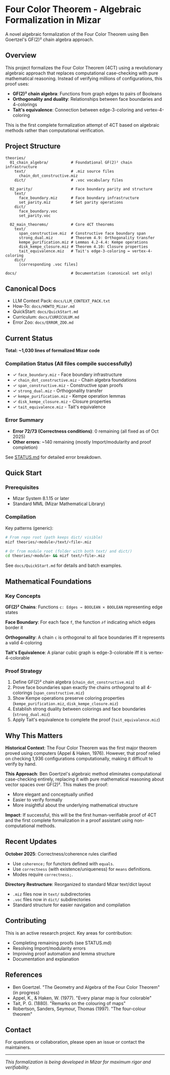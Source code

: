 # Four Color Theorem - Algebraic Formalization in Mizar

A novel algebraic formalization of the Four Color Theorem using Ben Goertzel's GF(2)² chain algebra approach.

## Overview

This project formalizes the Four Color Theorem (4CT) using a revolutionary algebraic approach that replaces computational case-checking with pure mathematical reasoning. Instead of verifying millions of configurations, this proof uses:

- **GF(2)² chain algebra**: Functions from graph edges to pairs of Booleans
- **Orthogonality and duality**: Relationships between face boundaries and 4-colorings
- **Tait's equivalence**: Connection between edge-3-coloring and vertex-4-coloring

This is the first complete formalization attempt of 4CT based on algebraic methods rather than computational verification.

## Project Structure

```
theories/
  01_chain_algebra/          # Foundational GF(2)² chain infrastructure
    text/                    # .miz source files
      chain_dot_constructive.miz
    dict/                    # .voc vocabulary files

  02_parity/                 # Face boundary parity and structure
    text/
      face_boundary.miz      # Face boundary infrastructure
      set_parity.miz         # Set parity operations
    dict/
      face_boundary.voc
      set_parity.voc

  02_main_theorems/          # Core 4CT theorems
    text/
      span_constructive.miz  # Constructive face boundary span
      strong_dual.miz        # Theorem 4.9: Orthogonality transfer
      kempe_purification.miz # Lemmas 4.2-4.4: Kempe operations
      disk_kempe_closure.miz # Theorem 4.10: Closure properties
      tait_equivalence.miz   # Tait's edge-3-coloring ↔ vertex-4-coloring
    dict/
      [corresponding .voc files]

docs/                        # Documentation (canonical set only)
```

## Canonical Docs

- LLM Context Pack: `docs/LLM_CONTEXT_PACK.txt`
- How‑To: `docs/HOWTO_Mizar.md`
- QuickStart: `docs/QuickStart.md`
- Curriculum: `docs/CURRICULUM.md`
- Error Zoo: `docs/ERROR_ZOO.md`

## Current Status

**Total: ~1,030 lines of formalized Mizar code**

### Compilation Status (All files compile successfully)
- ✓ `face_boundary.miz` - Face boundary infrastructure
- ✓ `chain_dot_constructive.miz` - Chain algebra foundations
- ✓ `span_constructive.miz` - Constructive span proofs
- ✓ `strong_dual.miz` - Orthogonality transfer
- ✓ `kempe_purification.miz` - Kempe operation lemmas
- ✓ `disk_kempe_closure.miz` - Closure properties
- ✓ `tait_equivalence.miz` - Tait's equivalence

### Error Summary
- **Error 72/73 (Correctness conditions)**: 0 remaining (all fixed as of Oct 2025)
- **Other errors**: ~140 remaining (mostly Import/modularity and proof completion)

See [STATUS.md](STATUS.md) for detailed error breakdown.

## Quick Start

### Prerequisites
- Mizar System 8.1.15 or later
- Standard MML (Mizar Mathematical Library)

### Compilation
Key patterns (generic):

```bash
# From repo root (path keeps dict/ visible)
mizf theories/<module>/text/<file>.miz

# Or from module root (folder with both text/ and dict/)
cd theories/<module> && mizf text/<file>.miz
```

See `docs/QuickStart.md` for details and batch examples.

## Mathematical Foundations

### Key Concepts

**GF(2)² Chains**: Functions `c: Edges → BOOLEAN × BOOLEAN` representing edge states

**Face Boundary**: For each face `f`, the function `∂f` indicating which edges border it

**Orthogonality**: A chain `c` is orthogonal to all face boundaries iff it represents a valid 4-coloring

**Tait's Equivalence**: A planar cubic graph is edge-3-colorable iff it is vertex-4-colorable

### Proof Strategy

1. Define GF(2)² chain algebra (`chain_dot_constructive.miz`)
2. Prove face boundaries span exactly the chains orthogonal to all 4-colorings (`span_constructive.miz`)
3. Show Kempe operations preserve coloring properties (`kempe_purification.miz`, `disk_kempe_closure.miz`)
4. Establish strong duality between colorings and face boundaries (`strong_dual.miz`)
5. Apply Tait's equivalence to complete the proof (`tait_equivalence.miz`)

## Why This Matters

**Historical Context**: The Four Color Theorem was the first major theorem proved using computers (Appel & Haken, 1976). However, that proof relied on checking 1,936 configurations computationally, making it difficult to verify by hand.

**This Approach**: Ben Goertzel's algebraic method eliminates computational case-checking entirely, replacing it with pure mathematical reasoning about vector spaces over GF(2)². This makes the proof:
- More elegant and conceptually unified
- Easier to verify formally
- More insightful about the underlying mathematical structure

**Impact**: If successful, this will be the first human-verifiable proof of 4CT and the first complete formalization in a proof assistant using non-computational methods.

## Recent Updates

**October 2025**: Correctness/coherence rules clarified
- Use `coherence;` for functors defined with `equals`.
- Use `correctness` (with existence/uniqueness) for `means` definitions.
- Modes require `correctness;`.

**Directory Restructure**: Reorganized to standard Mizar text/dict layout
- `.miz` files now in `text/` subdirectories
- `.voc` files now in `dict/` subdirectories
- Standard structure for easier navigation and compilation

## Contributing

This is an active research project. Key areas for contribution:
- Completing remaining proofs (see STATUS.md)
- Resolving Import/modularity errors
- Improving proof automation and lemma structure
- Documentation and explanation

## References

- Ben Goertzel. "The Geometry and Algebra of the Four Color Theorem" (in progress)
- Appel, K., & Haken, W. (1977). "Every planar map is four colorable"
- Tait, P. G. (1880). "Remarks on the colouring of maps"
- Robertson, Sanders, Seymour, Thomas (1997). "The four-colour theorem"

## Contact

For questions or collaboration, please open an issue or contact the maintainers.

---

*This formalization is being developed in Mizar for maximum rigor and verifiability.*
